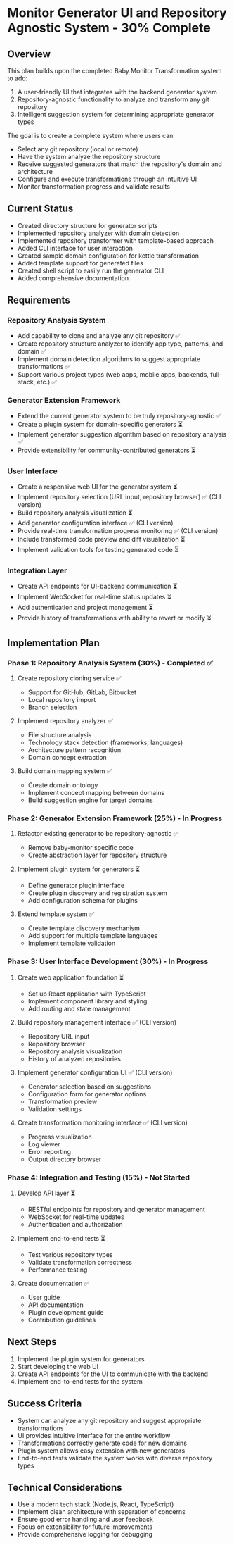 # Monitor Generator UI and Repository Agnostic System - 30% Complete

## Overview

This plan builds upon the completed Baby Monitor Transformation system to add:

1. A user-friendly UI that integrates with the backend generator system
2. Repository-agnostic functionality to analyze and transform any git repository
3. Intelligent suggestion system for determining appropriate generator types

The goal is to create a complete system where users can:
- Select any git repository (local or remote)
- Have the system analyze the repository structure
- Receive suggested generators that match the repository's domain and architecture
- Configure and execute transformations through an intuitive UI
- Monitor transformation progress and validate results

## Current Status

- Created directory structure for generator scripts
- Implemented repository analyzer with domain detection
- Implemented repository transformer with template-based approach
- Added CLI interface for user interaction
- Created sample domain configuration for kettle transformation
- Added template support for generated files
- Created shell script to easily run the generator CLI
- Added comprehensive documentation

## Requirements

### Repository Analysis System
- Add capability to clone and analyze any git repository ✅
- Create repository structure analyzer to identify app type, patterns, and domain ✅
- Implement domain detection algorithms to suggest appropriate transformations ✅
- Support various project types (web apps, mobile apps, backends, full-stack, etc.) ✅

### Generator Extension Framework
- Extend the current generator system to be truly repository-agnostic ✅
- Create a plugin system for domain-specific generators ⏳
- Implement generator suggestion algorithm based on repository analysis ✅
- Provide extensibility for community-contributed generators ⏳

### User Interface
- Create a responsive web UI for the generator system ⏳
- Implement repository selection (URL input, repository browser) ✅ (CLI version)
- Build repository analysis visualization ⏳
- Add generator configuration interface ✅ (CLI version)
- Provide real-time transformation progress monitoring ✅ (CLI version)
- Include transformed code preview and diff visualization ⏳
- Implement validation tools for testing generated code ⏳

### Integration Layer
- Create API endpoints for UI-backend communication ⏳
- Implement WebSocket for real-time status updates ⏳
- Add authentication and project management ⏳
- Provide history of transformations with ability to revert or modify ⏳

## Implementation Plan

### Phase 1: Repository Analysis System (30%) - Completed ✅
1. Create repository cloning service ✅
   - Support for GitHub, GitLab, Bitbucket
   - Local repository import
   - Branch selection

2. Implement repository analyzer ✅
   - File structure analysis
   - Technology stack detection (frameworks, languages)
   - Architecture pattern recognition
   - Domain concept extraction

3. Build domain mapping system ✅
   - Create domain ontology
   - Implement concept mapping between domains
   - Build suggestion engine for target domains

### Phase 2: Generator Extension Framework (25%) - In Progress
1. Refactor existing generator to be repository-agnostic ✅
   - Remove baby-monitor specific code
   - Create abstraction layer for repository structure

2. Implement plugin system for generators ⏳
   - Define generator plugin interface
   - Create plugin discovery and registration system
   - Add configuration schema for plugins

3. Extend template system ✅
   - Create template discovery mechanism
   - Add support for multiple template languages
   - Implement template validation

### Phase 3: User Interface Development (30%) - In Progress
1. Create web application foundation ⏳
   - Set up React application with TypeScript
   - Implement component library and styling
   - Add routing and state management

2. Build repository management interface ✅ (CLI version)
   - Repository URL input
   - Repository browser
   - Repository analysis visualization
   - History of analyzed repositories

3. Implement generator configuration UI ✅ (CLI version)
   - Generator selection based on suggestions
   - Configuration form for generator options
   - Transformation preview
   - Validation settings

4. Create transformation monitoring interface ✅ (CLI version)
   - Progress visualization
   - Log viewer
   - Error reporting
   - Output directory browser

### Phase 4: Integration and Testing (15%) - Not Started
1. Develop API layer ⏳
   - RESTful endpoints for repository and generator management
   - WebSocket for real-time updates
   - Authentication and authorization

2. Implement end-to-end tests ⏳
   - Test various repository types
   - Validate transformation correctness
   - Performance testing

3. Create documentation ✅
   - User guide
   - API documentation
   - Plugin development guide
   - Contribution guidelines

## Next Steps
1. Implement the plugin system for generators
2. Start developing the web UI
3. Create API endpoints for the UI to communicate with the backend
4. Implement end-to-end tests for the system

## Success Criteria
- System can analyze any git repository and suggest appropriate transformations
- UI provides intuitive interface for the entire workflow
- Transformations correctly generate code for new domains
- Plugin system allows easy extension with new generators
- End-to-end tests validate the system works with diverse repository types

## Technical Considerations
- Use a modern tech stack (Node.js, React, TypeScript)
- Implement clean architecture with separation of concerns
- Ensure good error handling and user feedback
- Focus on extensibility for future improvements
- Provide comprehensive logging for debugging